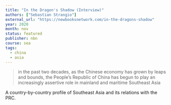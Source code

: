 ```yaml
---
title: "In the Dragon's Shadow (Interview)"
authors: ["Sebastian Strangio"]
external_url: "https://newbooksnetwork.com/in-the-dragons-shadow"
year: 2020
month: nov
status: featured
publisher: nbn
course: sea
tags:
  - china
  - asia
---
```


> in the past two decades, as the Chinese economy has grown by leaps and bounds, the People’s Republic of China has begun to play an increasingly assertive role in mainland and maritime Southeast Asia

A country-by-country profile of Southeast Asia and its relations with the PRC.
